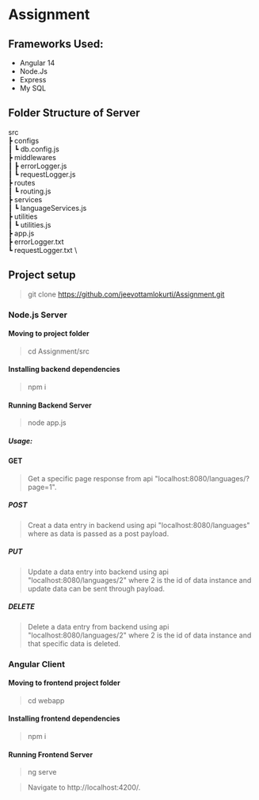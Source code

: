 # Assignment
## Frameworks Used:
- Angular 14
- Node.Js
- Express
- My SQL

## Folder Structure of Server

src \
 ┣ configs \
 ┃ ┗ db.config.js \
 ┣ middlewares \
 ┃ ┣ errorLogger.js \
 ┃ ┗ requestLogger.js \
 ┣ routes \
 ┃ ┗ routing.js \
 ┣ services \
 ┃ ┗ languageServices.js \
 ┣ utilities \
 ┃ ┗ utilities.js \
 ┣ app.js \
 ┣ errorLogger.txt \
 ┗ requestLogger.txt \

## Project setup
> git clone https://github.com/jeevottamlokurti/Assignment.git
### Node.js Server

#### Moving to project folder
> cd Assignment/src

#### Installing backend dependencies
> npm i

#### Running Backend Server
> node app.js

##### Usage:
#### GET
> Get a specific page response from api "localhost:8080/languages/?page=1".
##### POST
> Creat a data entry in backend using api "localhost:8080/languages" where as data is passed as a post payload.
##### PUT
> Update a data entry into backend using api "localhost:8080/languages/2" where 2 is the id of data instance and update data can be sent through payload.
##### DELETE
> Delete a data entry from backend using api "localhost:8080/languages/2" where 2 is the id of data instance and that specific data is deleted.

### Angular Client

#### Moving to frontend project folder
> cd webapp

#### Installing frontend dependencies
> npm i

#### Running Frontend Server
>  ng serve

> Navigate to http://localhost:4200/.
